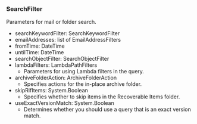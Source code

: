 ### SearchFilter
Parameters for mail or folder search.

- searchKeywordFilter: SearchKeywordFilter
- emailAddresses: list of EmailAddressFilters
- fromTime: DateTime
- untilTime: DateTime
- searchObjectFilter: SearchObjectFilter
- lambdaFilters: LambdaPathFilters
  - Parameters for using Lambda filters in the query.
- archiveFolderAction: ArchiveFolderAction
  - Specifies actions for the in-place archive folder.
- skipRifItems: System.Boolean
  - Specifies whether to skip items in the Recoverable Items folder.
- useExactVersionMatch: System.Boolean
  - Determines whether you should use a query that is an exact version match.
